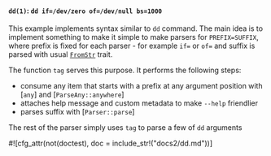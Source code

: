 #### `dd(1)`: `dd if=/dev/zero of=/dev/null bs=1000`

This example implements syntax similar to `dd` command. The main idea is to implement something to
make it simple to make parsers for `PREFIX=SUFFIX`, where prefix is fixed for each parser - for
example `if=` or `of=` and suffix is parsed with usual [`FromStr`](std::str::FromStr) trait.

The function `tag` serves this purpose. It performs the following steps:

- consume any item that starts with a prefix at any argument position with [`any`] and
  [`ParseAny::anywhere`]
- attaches help message and custom metadata to make `--help` friendlier
- parses suffix with [`Parser::parse`]

The rest of the parser simply uses `tag` to parse a few of `dd` arguments

#![cfg_attr(not(doctest), doc = include_str!("docs2/dd.md"))]
